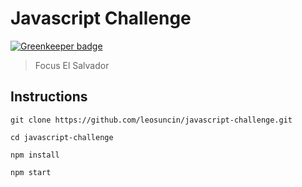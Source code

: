 # Javascript Challenge

[![Greenkeeper badge](https://badges.greenkeeper.io/leosuncin/javascript-challenge.svg)](https://greenkeeper.io/)

> Focus El Salvador

## Instructions

```
git clone https://github.com/leosuncin/javascript-challenge.git
```

```
cd javascript-challenge
```

```
npm install
```

```
npm start
```
